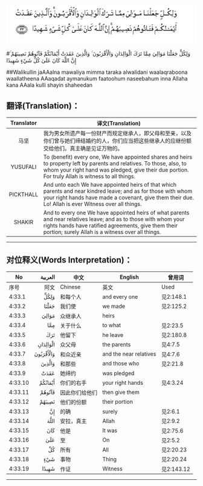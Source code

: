 ![004:033](images/004_033.gif)

#وَلِكُلٍّ جَعَلْنَا مَوَالِيَ مِمَّا تَرَكَ الْوَالِدَانِ وَالْأَقْرَبُونَ ۚ وَالَّذِينَ عَقَدَتْ أَيْمَانُكُمْ فَآتُوهُمْ نَصِيبَهُمْ ۚ إِنَّ اللَّهَ كَانَ عَلَىٰ كُلِّ شَيْءٍ شَهِيدًا 

##Walikullin jaAAalna mawaliya mimma taraka alwalidani waalaqraboona waallatheena AAaqadat aymanukum faatoohum naseebahum inna Allaha kana AAala kulli shayin shaheedan 

## 翻译(Translation)：

| Translator | 译文(Translation)                                            |
| :--------: | ------------------------------------------------------------ |
|    马坚    | 我为男女所遗产每一份财产而规定继承人，即父母和至亲，以及你们曾与她们缔结婚约的人，你们应当把这些继承人的应继份额交给他们。真主确是见证万物的。 |
|  YUSUFALI  | To (benefit) every one, We have appointed shares and heirs to property left by parents and relatives. To those, also, to whom your right hand was pledged, give their due portion. For truly Allah is witness to all things. |
| PICKTHALL  | And unto each We have appointed heirs of that which parents and near kindred leave; and as for those with whom your right hands have made a covenant, give them their due. Lo! Allah is ever Witness over all things. |
|   SHAKIR   | And to every one We have appointed heirs of what parents and near relatives leave; and as to those with whom your rights hands have ratified agreements, give them their portion; surely Allah is a witness over all things. |

---

## 对位释义(Words Interpretation)：

| No   | العربية | 中文    | English | 曾用词 |
| ---- | ------: | ------- | ------- | ------ |
| 序号 |    阿文 | Chinese | 英文    | Used   |
| 4:33.1  | وَلِكُلٍّ      | 和每个人       | and every one          | 见2:148.1  |
| 4:33.2  | جَعَلْنَا     | 我们使         | we made                | 见2:125.2  |
| 4:33.3  | مَوَالِيَ     | 众继承人       | heirs                  |            |
| 4:33.4  | مِمَّا       | 关于什么       | to what                | 见2:23.5   |
| 4:33.5  | تَرَكَ       | 他留下         | he leave               | 见2:180.8  |
| 4:33.6  | الْوَالِدَانِ  | 众父母         | the parents            | 见4:7.5    |
| 4:33.7  | وَالْأَقْرَبُونَ | 和众近亲       | and the near relatives | 见4:7.6    |
| 4:33.8  | وَالَّذِينَ    | 和那些         | and those who          | 见2:21.8   |
| 4:33.9  | عَقَدَتْ      | 她缔约         | was pledged            |            |
| 4:33.10 | أَيْمَانُكُمْ   | 你们的右手     | your right hands       | 见4:3.24   |
| 4:33.11 | فَآتُوهُمْ    | 因此你们给他们 | then give them         |            |
| 4:33.12 | نَصِيبَهُمْ    | 他们的份额     | their portion          |            |
| 4:33.13 | إِنَّ        | 的确           | surely                 | 见2:6.1    |
| 4:33.14 | اللَّهَ      | 安拉，真主     | Allah                  | 见2:9.2 |
| 4:33.15 | كَانَ       | 他是           | It was                 | 见2:75.6   |
| 4:33.16 | عَلَىٰ       | 至             | On                     | 见2:5.2    |
| 4:33.17 | كُلِّ        | 所有           | All                    | 见2:20.23  |
| 4:33.18 | شَيْءٍ       | 事物           | Thing                  | 见2:20.24  |
| 4:33.19 | شَهِيدًا     | 作证           | Witness                | 见2:143.12 |

---
